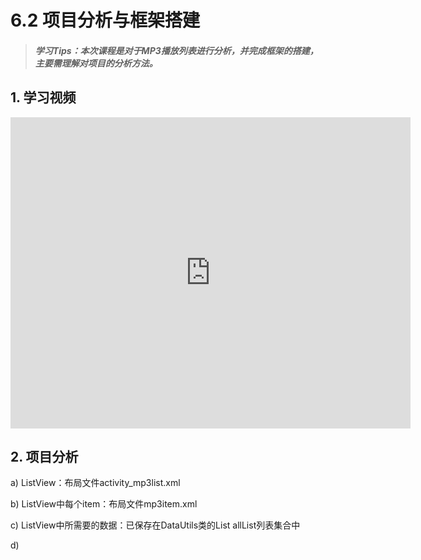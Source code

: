 # 6.2 项目分析与框架搭建

>##### 学习Tips：本次课程是对于MP3播放列表进行分析，并完成框架的搭建，主要需理解对项目的分析方法。

## 1. 学习视频

<iframe frameborder="0" width="640" height="498" src="https://v.qq.com/iframe/player.html?vid=z0180bhmznp&tiny=0&auto=0" allowfullscreen></iframe>

## 2. 项目分析

a) ListView：布局文件activity_mp3list.xml

b) ListView中每个item：布局文件mp3item.xml

c) ListView中所需要的数据：已保存在DataUtils类的List<MP3> allList列表集合中

d) 
